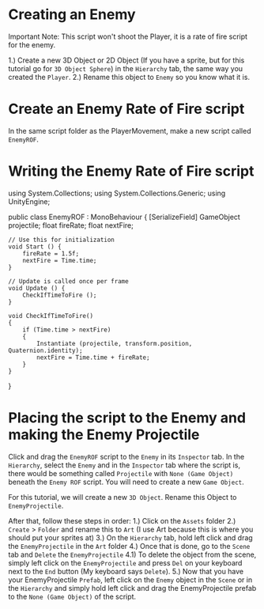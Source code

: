 # Creating an Enemy

Important Note: This script won't shoot the Player, it is a rate of fire script for the enemy.

1.) Create a new 3D Object or 2D Object (If you have a sprite, but for this tutorial go for `3D Object Sphere`) in the `Hierarchy` tab, the same way you created the `Player`.
2.) Rename this object to `Enemy` so you know what it is.

# Create an Enemy Rate of Fire script

In the same script folder as the PlayerMovement, make a new script called `EnemyROF`.

# Writing the Enemy Rate of Fire script

using System.Collections;
using System.Collections.Generic;
using UnityEngine;

public class EnemyROF : MonoBehaviour
{
    [SerializeField]
	GameObject projectile;
	float fireRate;
	float nextFire;

	// Use this for initialization
	void Start () {
		fireRate = 1.5f;
		nextFire = Time.time;
	}
	
	// Update is called once per frame
	void Update () {
		CheckIfTimeToFire ();
	}

	void CheckIfTimeToFire()
	{
		if (Time.time > nextFire)
		{
			Instantiate (projectile, transform.position, Quaternion.identity);
			nextFire = Time.time + fireRate;
		}
	}
}


# Placing the script to the Enemy and making the Enemy Projectile

Click and drag the `EnemyROF` script to the `Enemy` in its `Inspector` tab.
In the `Hierarchy`, select the `Enemy` and in the `Inspector` tab where the script is, there would be something called `Projectile` with `None (Game Object)` beneath the `Enemy ROF` script.
You will need to create a new `Game Object`.

For this tutorial, we will create a new `3D Object`.
Rename this Object to `EnemyProjectile`.

After that, follow these steps in order:
1.) Click on the `Assets` folder
2.) `Create` > `Folder` and rename this to `Art` (I use Art because this is where you should put your sprites at)
3.) On the `Hierarchy` tab, hold left click and drag the `EnemyProjectile` in the `Art` folder
4.) Once that is done, go to the `Scene` tab and `Delete` the `EnemyProjectile`
4.1) To delete the object from the scene, simply left click on the `EnemyProjectile` and press `Del` on your keyboard next to the `End` button (My keyboard says `Delete`).
5.) Now that you have your EnemyProjectile `Prefab`, left click on the `Enemy` object in the `Scene` or in the `Hierarchy` and simply hold left click and drag the EnemyProjectile prefab to the `None (Game Object)` of the script.


